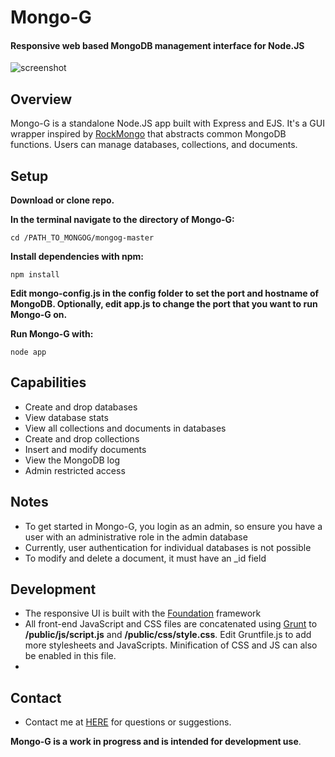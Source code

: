 Mongo-G
======

#### Responsive web based MongoDB management interface for Node.JS
<img src="http://georgeholmesii.com/mongog1.png" title="screenshot" />

Overview
-----------
Mongo-G is a standalone Node.JS app built with Express and EJS. It's a GUI wrapper inspired by [RockMongo](http://rockmongo.com "RockMongo") that abstracts common MongoDB functions. Users can manage databases, collections, and documents.

Setup
-----------
**Download or clone repo.**

**In the terminal navigate to the directory of Mongo-G:**
    
    cd /PATH_TO_MONGOG/mongog-master

**Install dependencies with npm:**
    
    npm install

**Edit mongo-config.js in the config folder to set the port and hostname of MongoDB. Optionally, edit app.js to change the port that you want to run Mongo-G on.**

**Run Mongo-G with:**
    
    node app


Capabilities
-----------

* Create and drop databases
* View database stats
* View all collections and documents in databases
* Create and drop collections
* Insert and modify documents
* View the MongoDB log
* Admin restricted access

Notes
-----------
* To get started in Mongo-G, you login as an admin, so ensure you have a user with an administrative role in the admin database
* Currently, user authentication for individual databases is not possible
* To modify and delete a document, it must have an _id field


Development
-----------
* The responsive UI is built with the [Foundation](http://foundation.zurb.com/docs/ "Foundation") framework
* All front-end JavaScript and CSS files are concatenated using [Grunt](http://gruntjs.com/ "Grunt") to **/public/js/script.js** and **/public/css/style.css**. Edit Gruntfile.js to add more stylesheets and JavaScripts. Minification of CSS and JS can also be enabled in this file.
*

Contact
-----------
* Contact me at [HERE](http://me.georgeholmesii.com/contact/ "Contact") for questions or suggestions.


**Mongo-G is a work in progress and is intended for development use**.

